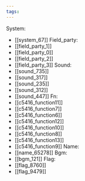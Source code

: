 ```yaml
---
tags:
---
```

System:
- [[system_67]]
Field_party:
- [[field_party_1]]
- [[field_party_0]]
- [[field_party_2]]
- [[field_party_3]]
Sound:
- [[sound_735]]
- [[sound_317]]
- [[sound_235]]
- [[sound_312]]
- [[sound_447]]
Fn:
- [[c5416_function11]]
- [[c5416_function7]]
- [[c5416_function6]]
- [[c5416_function12]]
- [[c5416_function10]]
- [[c5416_function8]]
- [[c5416_function13]]
- [[c5416_function9]]
Name:
- [[name_65278]]
Bgm:
- [[bgm_121]]
Flag:
- [[flag_8760]]
- [[flag_9479]]
